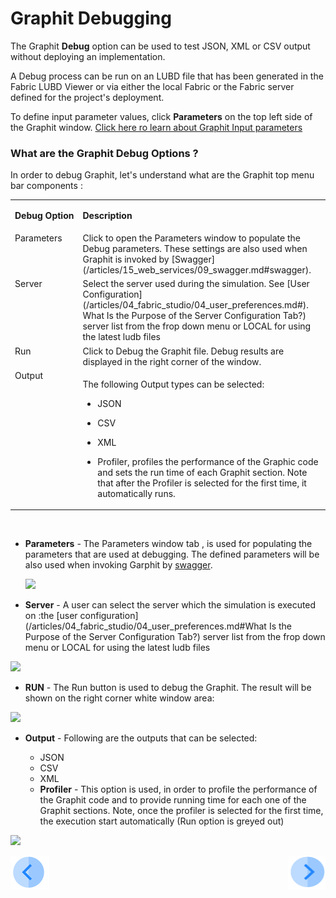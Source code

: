 # Graphit Debugging

The Graphit **Debug** option can be used to test JSON, XML or CSV output without deploying an implementation. 

A Debug process can be run on an LUBD file that has been generated in the Fabric LUBD Viewer or via either the local Fabric or the Fabric server defined for the project's deployment.

To define input parameter values, click **Parameters** on the top left side of the Graphit window.
[Click here ro learn about Graphit Input parameters](https://github.com/k2view-academy/K2View-Academy/tree/master/articles/demo_project)

### What are the Graphit Debug Options ? 

In order to debug Graphit, let's understand what are  the Graphit top menu bar components :
<table>
<tbody>
<tr>
<td valign="top" width="300pxl">
<p><strong>Debug Option</strong></p>
</td>
<td valign="top" width="600pxl">
<p><strong>Description</strong></p>
</td>
</tr>
<tr>
<td valign="top" width="300pxl">Parameters&nbsp;</td>
<td valign="top" width="600pxl">Click to open the Parameters window to populate the Debug parameters. These settings are also used when Graphit is invoked by [Swagger](/articles/15_web_services/09_swagger.md#swagger).
  
</tr>
<tr>
<td valign="top" width="300pxl">Server</td>
<td valign="top" width="600pxl">Select the server used during the simulation. See [User Configuration] (/articles/04_fabric_studio/04_user_preferences.md#).<br />What Is the Purpose of the Server Configuration Tab?) server list from the frop down menu or LOCAL for using the latest ludb files</td>
</tr>
<tr>
<td valign="top" width="300pxl">Run</td>
<td valign="top" width="600pxl">Click to Debug the Graphit file. Debug results are displayed in the right corner of the window.&nbsp;</td>
</tr>
<tr>
<td valign="top" width="300pxl">Output</td>
<td valign="top" width="600pxl">
<p>The following Output types can be selected:  

-  JSON</p>

-  CSV  

-  XML  
-  Profiler, profiles the performance of the Graphic code and sets the run time of each Graphit section. Note that after the Profiler is selected for the first time, it automatically runs.</p>
</td>
</tr>
</tbody>
</table>
<p><a href="https://github.com/k2view-academy/K2View-Academy/blob/KB_DROP2_15a_Graphit_Merav/articles/15_web_services/Graphit/images/18_node_type_raw.png" target="_blank" rel="noopener noreferrer"><img src="https://github.com/k2view-academy/K2View-Academy/raw/KB_DROP2_15a_Graphit_Merav/articles/15_web_services/Graphit/images/18_node_type_raw.png" alt="" /></a></p>


- **Parameters**  - The Parameters window tab , is used for populating the parameters that are used at debugging. The defined parameters will be also used when invoking Garphit by [swagger](/articles/15_web_services/09_swagger.md). 

  ![](/articles/15_web_services/Graphit/images/31_input_parameters.png)

-  **Server** - A user can select the server which the simulation is executed on :the [user configuration](/articles/04_fabric_studio/04_user_preferences.md#What Is the Purpose of the Server Configuration Tab?) server list  from the frop down menu or LOCAL for using the latest ludb files 

  ![](/articles/15_web_services/Graphit/images/32_servers.png)

-  **RUN** - The Run button is used to debug the Graphit. The result will be shown on the right corner white window area:

  ![](/articles/15_web_services/Graphit/images/33_run.png)

- **Output**  - Following are the outputs that can be selected:

  - JSON  
  - CSV
  - XML 
  - **Profiler** - This option is used, in order to profile the performance of the Graphit code and to provide running time for each one of the Graphit sections.  Note, once the profiler is selected for the first time, the execution start automatically (Run option is greyed out)

![](/articles/15_web_services/Graphit/images/34_profiler.png)



[![Previous](/articles/images/Previous.png)](/articles/15_web_services/Graphit/04_graphit_node_properties.md)[<img align="right" width="60" height="54" src="/articles/images/Next.png">](/articles/15_web_services/Graphit/06_.md)

